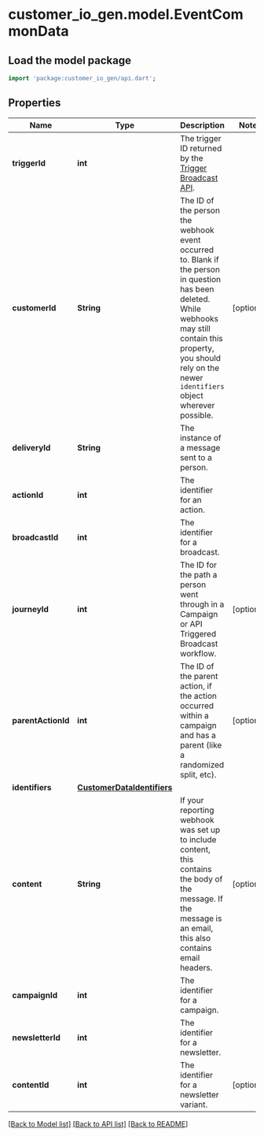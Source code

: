 # customer_io_gen.model.EventCommonData

## Load the model package
```dart
import 'package:customer_io_gen/api.dart';
```

## Properties
Name | Type | Description | Notes
------------ | ------------- | ------------- | -------------
**triggerId** | **int** | The trigger ID returned by the [Trigger Broadcast API](/docs/api/#operation/triggerBroadcast). | 
**customerId** | **String** | The ID of the person the webhook event occurred to. Blank if the person in question has been deleted.  While webhooks may still contain this property, you should rely on the newer `identifiers` object wherever possible.  | [optional] 
**deliveryId** | **String** | The instance of a message sent to a person. | 
**actionId** | **int** | The identifier for an action. | 
**broadcastId** | **int** | The identifier for a broadcast. | 
**journeyId** | **int** | The ID for the path a person went through in a Campaign or API Triggered Broadcast workflow. | [optional] 
**parentActionId** | **int** | The ID of the parent action, if the action occurred within a campaign and has a parent (like a randomized split, etc). | [optional] 
**identifiers** | [**CustomerDataIdentifiers**](CustomerDataIdentifiers.md) |  | 
**content** | **String** | If your reporting webhook was set up to include content, this contains the body of the message. If the message is an email, this also contains email headers. | [optional] 
**campaignId** | **int** | The identifier for a campaign. | 
**newsletterId** | **int** | The identifier for a newsletter. | 
**contentId** | **int** | The identifier for a newsletter variant. | [optional] 

[[Back to Model list]](../README.md#documentation-for-models) [[Back to API list]](../README.md#documentation-for-api-endpoints) [[Back to README]](../README.md)


